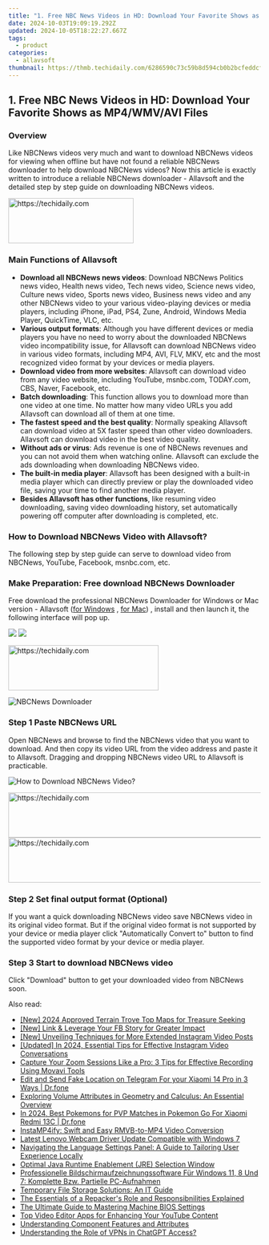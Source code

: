 ```yaml
---
title: "1. Free NBC News Videos in HD: Download Your Favorite Shows as MP4/WMV/AVI Files"
date: 2024-10-03T19:09:19.292Z
updated: 2024-10-05T18:22:27.667Z
tags:
  - product
categories:
  - allavsoft
thumbnail: https://thmb.techidaily.com/6286590c73c59b8d594cb0b2bcfeddcf75c266e1c9f05737fe2466998b55fc4d.jpg
---
```


## 1. Free NBC News Videos in HD: Download Your Favorite Shows as MP4/WMV/AVI Files

### Overview

Like NBCNews videos very much and want to download NBCNews videos for viewing when offline but have not found a reliable NBCNews downloader to help download NBCNews videos? Now this article is exactly written to introduce a reliable NBCNews downloader - Allavsoft and the detailed step by step guide on downloading NBCNews videos.

<!-- affiliate ads begin -->
<a href="https://bluettius.sjv.io/c/5597632/2139108/17108" target="_top" id="2139108">
  <img src="//a.impactradius-go.com/display-ad/17108-2139108" border="0" alt="https://techidaily.com" width="250" height="90"/>
</a>
<img height="0" width="0" src="https://bluettius.sjv.io/i/5597632/2139108/17108" style="position:absolute;visibility:hidden;" border="0" />
<!-- affiliate ads end -->

### Main Functions of Allavsoft

* **Download all NBCNews news videos**: Download NBCNews Politics news video, Health news video, Tech news video, Science news video, Culture news video, Sports news video, Business news video and any other NBCNews video to your various video-playing devices or media players, including iPhone, iPad, PS4, Zune, Android, Windows Media Player, QuickTime, VLC, etc.
* **Various output formats**: Although you have different devices or media players you have no need to worry about the downloaded NBCNews video incompatibility issue, for Allavsoft can download NBCNews video in various video formats, including MP4, AVI, FLV, MKV, etc and the most recognized video format by your devices or media players.
* **Download video from more websites**: Allavsoft can download video from any video website, including YouTube, msnbc.com, TODAY.com, CBS, Naver, Facebook, etc.
* **Batch downloading**: This function allows you to download more than one video at one time. No matter how many video URLs you add Allavsoft can download all of them at one time.
* **The fastest speed and the best quality**: Normally speaking Allavsoft can download video at 5X faster speed than other video downloaders. Allavsoft can download video in the best video quality.
* **Without ads or virus**: Ads revenue is one of NBCNews revenues and you can not avoid them when watching online. Allavsoft can exclude the ads downloading when downloading NBCNews video.
* **The built-in media player**: Allavsoft has been designed with a built-in media player which can directly preview or play the downloaded video file, saving your time to find another media player.
* **Besides Allavsoft has other functions**, like resuming video downloading, saving video downloading history, set automatically powering off computer after downloading is completed, etc.

### How to Download NBCNews Video with Allavsoft?

The following step by step guide can serve to download video from NBCNews, YouTube, Facebook, msnbc.com, etc.

### Make Preparation: Free download NBCNews Downloader

Free download the professional NBCNews Downloader for Windows or Mac version - Allavsoft ([for Windows](https://tools.techidaily.com/allavsoft/products/) , [for Mac](https://tools.techidaily.com/allavsoft/products/)) , install and then launch it, the following interface will pop up.

[![](https://www.allavsoft.com/how-to/../images/how-to/free-download-win.jpg)](https://tools.techidaily.com/allavsoft/products/) [![](https://www.allavsoft.com/how-to/../images/how-to/free-download-mac.jpg)](https://tools.techidaily.com/allavsoft/products/)

<!-- affiliate ads begin -->
<a href="https://aligracehair.sjv.io/c/5597632/1972693/19272" target="_top" id="1972693">
  <img src="//a.impactradius-go.com/display-ad/19272-1972693" border="0" alt="https://techidaily.com" width="300" height="90"/>
</a>
<img height="0" width="0" src="https://aligracehair.sjv.io/i/5597632/1972693/19272" style="position:absolute;visibility:hidden;" border="0" />
<!-- affiliate ads end -->

![NBCNews Downloader](https://www.allavsoft.com/how-to/../images/allavsoft/screen-shot-600.jpg)

### Step 1 Paste NBCNews URL

Open NBCNews and browse to find the NBCNews video that you want to download. And then copy its video URL from the video address and paste it to Allavsoft. Dragging and dropping NBCNews video URL to Allavsoft is practicable.

![How to Download NBCNews Video?](https://www.allavsoft.com/how-to/../images/how-to/download-rtmp-video/download-rtmp-video.jpg)

<!-- affiliate ads begin -->
<a href="https://aligracehair.sjv.io/c/5597632/2115951/19272" target="_top" id="2115951">
  <img src="//a.impactradius-go.com/display-ad/19272-2115951" border="0" alt="https://techidaily.com" width="728" height="90"/>
</a>
<img height="0" width="0" src="https://aligracehair.sjv.io/i/5597632/2115951/19272" style="position:absolute;visibility:hidden;" border="0" />
<!-- affiliate ads end -->

<!-- affiliate ads begin -->
<a href="https://unicoeye.pxf.io/c/5597632/2134223/18498" target="_top" id="2134223">
  <img src="//a.impactradius-go.com/display-ad/18498-2134223" border="0" alt="https://techidaily.com" width="728" height="90"/>
</a>
<img height="0" width="0" src="https://unicoeye.pxf.io/i/5597632/2134223/18498" style="position:absolute;visibility:hidden;" border="0" />
<!-- affiliate ads end -->

### Step 2 Set final output format (Optional)

If you want a quick downloading NBCNews video save NBCNews video in its original video format. But if the original video format is not supported by your device or media player click "Automatically Convert to" button to find the supported video format by your device or media player.

### Step 3 Start to download NBCNews video

Click "Download" button to get your downloaded video from NBCNews soon.

<ins class="adsbygoogle"
     style="display:block"
     data-ad-format="autorelaxed"
     data-ad-client="ca-pub-7571918770474297"
     data-ad-slot="1223367746"></ins>

<ins class="adsbygoogle"
     style="display:block"
     data-ad-client="ca-pub-7571918770474297"
     data-ad-slot="8358498916"
     data-ad-format="auto"
     data-full-width-responsive="true"></ins>

<span class="atpl-alsoreadstyle">Also read:</span>
<div><ul>
<li><a href="https://on-screen-recording.techidaily.com/new-2024-approved-terrain-trove-top-maps-for-treasure-seeking/"><u>[New] 2024 Approved Terrain Trove Top Maps for Treasure Seeking</u></a></li>
<li><a href="https://facebook-video-recording.techidaily.com/new-link-and-leverage-your-fb-story-for-greater-impact/"><u>[New] Link & Leverage Your FB Story for Greater Impact</u></a></li>
<li><a href="https://instagram-clips.techidaily.com/new-unveiling-techniques-for-more-extended-instagram-video-posts/"><u>[New] Unveiling Techniques for More Extended Instagram Video Posts</u></a></li>
<li><a href="https://instagram-videos.techidaily.com/updated-in-2024-essential-tips-for-effective-instagram-video-conversations/"><u>[Updated] In 2024, Essential Tips for Effective Instagram Video Conversations</u></a></li>
<li><a href="https://some-guidance.techidaily.com/capture-your-zoom-sessions-like-a-pro-3-tips-for-effective-recording-using-movavi-tools/"><u>Capture Your Zoom Sessions Like a Pro: 3 Tips for Effective Recording Using Movavi Tools</u></a></li>
<li><a href="https://location-social.techidaily.com/edit-and-send-fake-location-on-telegram-for-your-xiaomi-14-pro-in-3-ways-drfone-by-drfone-virtual-android/"><u>Edit and Send Fake Location on Telegram For your Xiaomi 14 Pro in 3 Ways | Dr.fone</u></a></li>
<li><a href="https://fox-zero.techidaily.com/exploring-volume-attributes-in-geometry-and-calculus-an-essential-overview/"><u>Exploring Volume Attributes in Geometry and Calculus: An Essential Overview</u></a></li>
<li><a href="https://android-pokemon-go.techidaily.com/in-2024-best-pokemons-for-pvp-matches-in-pokemon-go-for-xiaomi-redmi-13c-drfone-by-drfone-virtual-android/"><u>In 2024, Best Pokemons for PVP Matches in Pokemon Go For Xiaomi Redmi 13C | Dr.fone</u></a></li>
<li><a href="https://fox-zero.techidaily.com/instamp4ify-swift-and-easy-rmvb-to-mp4-video-conversion/"><u>InstaMP4ify: Swift and Easy RMVB-to-MP4 Video Conversion</u></a></li>
<li><a href="https://hardware-updates.techidaily.com/latest-lenovo-webcam-driver-update-compatible-with-windows-7/"><u>Latest Lenovo Webcam Driver Update Compatible with Windows 7</u></a></li>
<li><a href="https://fox-zero.techidaily.com/navigating-the-language-settings-panel-a-guide-to-tailoring-user-experience-locally/"><u>Navigating the Language Settings Panel: A Guide to Tailoring User Experience Locally</u></a></li>
<li><a href="https://fox-zero.techidaily.com/optimal-java-runtime-enablement-jre-selection-window/"><u>Optimal Java Runtime Enablement (JRE) Selection Window</u></a></li>
<li><a href="https://eaxpv-info.techidaily.com/professionelle-bildschirmaufzeichnungssoftware-fur-windows-11-8-und-7-komplette-bzw-partielle-pc-aufnahmen/"><u>Professionelle Bildschirmaufzeichnungssoftware Für Windows 11, 8 Und 7: Komplette Bzw. Partielle PC-Aufnahmen</u></a></li>
<li><a href="https://fox-zero.techidaily.com/temporary-file-storage-solutions-an-it-guide/"><u>Temporary File Storage Solutions: An IT Guide</u></a></li>
<li><a href="https://fox-zero.techidaily.com/the-essentials-of-a-repackers-role-and-responsibnilities-explained/"><u>The Essentials of a Repacker's Role and Responsibnilities Explained</u></a></li>
<li><a href="https://fox-zero.techidaily.com/the-ultimate-guide-to-mastering-machine-bios-settings/"><u>The Ultimate Guide to Mastering Machine BIOS Settings</u></a></li>
<li><a href="https://fox-zero.techidaily.com/top-video-editor-apps-for-enhancing-your-youtube-content/"><u>Top Video Editor Apps for Enhancing Your YouTube Content</u></a></li>
<li><a href="https://fox-zero.techidaily.com/understanding-component-features-and-attributes/"><u>Understanding Component Features and Attributes</u></a></li>
<li><a href="https://tech-savvy.techidaily.com/understanding-the-role-of-vpns-in-chatgpt-access/"><u>Understanding the Role of VPNs in ChatGPT Access?</u></a></li>
</ul></div>

